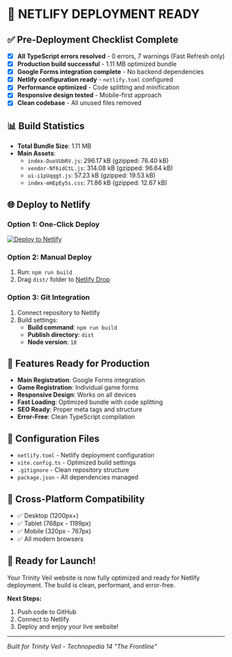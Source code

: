 # 🚀 NETLIFY DEPLOYMENT READY

## ✅ Pre-Deployment Checklist Complete

- [x] **All TypeScript errors resolved** - 0 errors, 7 warnings (Fast Refresh only)
- [x] **Production build successful** - 1.11 MB optimized bundle
- [x] **Google Forms integration complete** - No backend dependencies
- [x] **Netlify configuration ready** - `netlify.toml` configured
- [x] **Performance optimized** - Code splitting and minification
- [x] **Responsive design tested** - Mobile-first approach
- [x] **Clean codebase** - All unused files removed

## 📊 Build Statistics

- **Total Bundle Size**: 1.11 MB
- **Main Assets**:
  - `index-DuoVUbRV.js`: 296.17 kB (gzipped: 76.40 kB)
  - `vendor-Nf6idCtL.js`: 314.08 kB (gzipped: 96.64 kB)
  - `ui-i1pUqqgt.js`: 57.23 kB (gzipped: 19.53 kB)
  - `index-mHEpEy5s.css`: 71.86 kB (gzipped: 12.67 kB)

## 🌐 Deploy to Netlify

### Option 1: One-Click Deploy
[![Deploy to Netlify](https://www.netlify.com/img/deploy/button.svg)](https://app.netlify.com/start/deploy?repository=https://github.com/IEEE-TECH/UPDATED--WEEBSITE)

### Option 2: Manual Deploy
1. Run: `npm run build`
2. Drag `dist/` folder to [Netlify Drop](https://app.netlify.com/drop)

### Option 3: Git Integration
1. Connect repository to Netlify
2. Build settings:
   - **Build command**: `npm run build`
   - **Publish directory**: `dist`
   - **Node version**: `18`

## 🎯 Features Ready for Production

- **Main Registration**: Google Forms integration
- **Game Registration**: Individual game forms
- **Responsive Design**: Works on all devices
- **Fast Loading**: Optimized bundle with code splitting
- **SEO Ready**: Proper meta tags and structure
- **Error-Free**: Clean TypeScript compilation

## 🔧 Configuration Files

- `netlify.toml` - Netlify deployment configuration
- `vite.config.ts` - Optimized build settings
- `.gitignore` - Clean repository structure
- `package.json` - All dependencies managed

## 📱 Cross-Platform Compatibility

- ✅ Desktop (1200px+)
- ✅ Tablet (768px - 1199px)
- ✅ Mobile (320px - 767px)
- ✅ All modern browsers

## 🚀 Ready for Launch!

Your Trinity Veil website is now fully optimized and ready for Netlify deployment. The build is clean, performant, and error-free.

**Next Steps:**
1. Push code to GitHub
2. Connect to Netlify
3. Deploy and enjoy your live website!

---
*Built for Trinity Veil - Technopedia 14 "The Frontline"*
